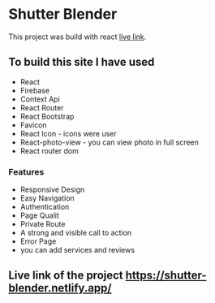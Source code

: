 # Shutter Blender 

This project was build with react [live link](https://shutter-blender.netlify.app/).

## To build this site I have used
- React
- Firebase
- Context Api
- React Router
- React Bootstrap
- Favicon
- React Icon - icons were user
- React-photo-view - you can view photo in full screen
- React router dom

### Features
- Responsive Design
- Easy Navigation
- Authentication 
- Page Qualit
- Private Route
- A strong and visible call to action
- Error Page
- you can add services and reviews
 
## Live link of the project https://shutter-blender.netlify.app/


